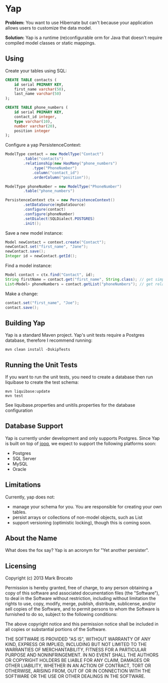 Yap
===
**Problem:** You want to use Hibernate but can't because your application allows users to customize the data model.

**Solution:** Yap is a runtime (re)configurable orm for Java that doesn't require compiled model classes or static mappings.

Using
-----
Create your tables using SQL:
```sql
CREATE TABLE contacts (
    id serial PRIMARY KEY,
    first_name varchar(50),
    last_name varchar(50)
);

CREATE TABLE phone_numbers (
    id serial PRIMARY KEY,
    contact_id integer,
    type varchar(10),
    number varchar(20),
    position integer
);
```

Configure a yap PersistenceContext:
```java
ModelType contact = new ModelType("Contact")
        .table("contacts")
        .relationship(new HasMany("phone_numbers")
            .type("PhoneNumber")
            .column("contact_id")
            .orderColumn("position"));

ModelType phoneNumber = new ModelType("PhoneNumber")
        .table("phone_numbers")

PersistenceContext ctx = new PersistenceContext()
        .setDataSource(myDataSource)
        .configure(contact)
        .configure(phoneNumber)
        .setDialect(SQLDialect.POSTGRES)
        .init();
```

Save a new model instance:
```java
Model newContact = context.create("Contact");
newContact.set("first_name", "Jane");
newContact.save();
Integer id = newContact.getId();
```

Find a model instance:
```java
Model contact = ctx.find("Contact", id);
String firstName = contact.get("first_name", String.class); // get simple property
List<Model> phoneNumbers = contact.getList("phoneNumbers"); // get relationship property, lazy-loaded!
```

Make a change:
```java
contact.set("first_name", "Joe");
contact.save();
```

Building Yap
------------
Yap is a standard Maven project.  Yap's unit tests require a Postgres database, therefore I recommend running:

    mvn clean install -DskipTests

Running the Unit Tests
----------------------

If you want to run the unit tests, you need to create a database then run liquibase to create the test schema:

    mvn liquibase:update
    mvn test

See liquibase.properties and unitils.properties for the database configuration

Database Support
----------------
Yap is currently under development and only supports Postgres.  Since Yap is built on top of [jooq](http://www.jooq.org), we expect to support the following platforms soon:

 * Postgres
 * SQL Server
 * MySQL
 * Oracle

Limitations
-----------
Currently, yap does not:

 * manage your schema for you.  You are responsible for creating your own tables.
 * persist arrays or collections of non-model objects, such as List<String>
 * support versioning (optimistic locking), though this is coming soon.

About the Name
--------------
What does the fox say?  Yap is an acronym for "Yet another persister".

Licensing
---------
Copyright (c) 2013 Mark Brocato

Permission is hereby granted, free of charge, to any person obtaining
a copy of this software and associated documentation files (the
"Software"), to deal in the Software without restriction, including
without limitation the rights to use, copy, modify, merge, publish,
distribute, sublicense, and/or sell copies of the Software, and to
permit persons to whom the Software is furnished to do so, subject to
the following conditions:

The above copyright notice and this permission notice shall be
included in all copies or substantial portions of the Software.

THE SOFTWARE IS PROVIDED "AS IS", WITHOUT WARRANTY OF ANY KIND,
EXPRESS OR IMPLIED, INCLUDING BUT NOT LIMITED TO THE WARRANTIES OF
MERCHANTABILITY, FITNESS FOR A PARTICULAR PURPOSE AND
NONINFRINGEMENT. IN NO EVENT SHALL THE AUTHORS OR COPYRIGHT HOLDERS BE
LIABLE FOR ANY CLAIM, DAMAGES OR OTHER LIABILITY, WHETHER IN AN ACTION
OF CONTRACT, TORT OR OTHERWISE, ARISING FROM, OUT OF OR IN CONNECTION
WITH THE SOFTWARE OR THE USE OR OTHER DEALINGS IN THE SOFTWARE.
